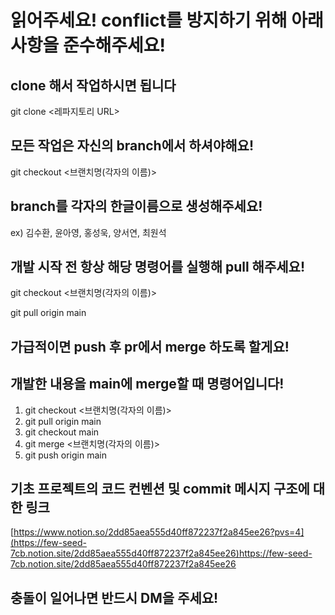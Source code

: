 
읽어주세요! conflict를 방지하기 위해 아래 사항을 준수해주세요!
=============
## clone 해서 작업하시면 됩니다 ##
git clone <레파지토리 URL>
## 모든 작업은 자신의 branch에서 하셔야해요! ##
git checkout <브랜치명(각자의 이름)>
## branch를 각자의 한글이름으로 생성해주세요! ##
ex) 김수환, 윤아영, 홍성욱, 양서연, 최원석
## 개발 시작 전 항상 해당 명령어를 실행해 pull 해주세요! ## 
git checkout <브랜치명(각자의 이름)>

git pull origin main

## 가급적이면 push 후 pr에서 merge 하도록 할게요! ##

## 개발한 내용을 main에 merge할 때 명령어입니다! ## 
1. git checkout <브랜치명(각자의 이름)>     
2. git pull origin main                 
3. git checkout main                    
4. git merge <브랜치명(각자의 이름)>      
5. git push origin main                   

## 기초 프로젝트의 코드 컨벤션 및 commit 메시지 구조에 대한 링크 ##
[https://www.notion.so/2dd85aea555d40ff872237f2a845ee26?pvs=4](https://few-seed-7cb.notion.site/2dd85aea555d40ff872237f2a845ee26)https://few-seed-7cb.notion.site/2dd85aea555d40ff872237f2a845ee26

## 충돌이 일어나면 반드시 DM을 주세요! ##
